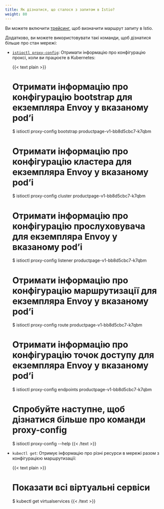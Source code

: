 ```yaml
---
title: Як дізнатися, що сталося з запитом в Istio?
weight: 80
---
```


Ви можете включити [трейсинг](/docs/tasks/observability/distributed-tracing/), щоб визначити маршрут запиту в Istio.

Додатково, ви можете використовувати такі команди, щоб дізнатися більше про стан мережі:

* [`istioctl proxy-config`](/docs/reference/commands/istioctl/#istioctl-proxy-config): Отримати інформацію про конфігурацію проксі, коли ви працюєте в Kubernetes:

    {{< text plain >}}
    # Отримати інформацію про конфігурацію bootstrap для екземпляра Envoy у вказаному podʼі
    $ istioctl proxy-config bootstrap productpage-v1-bb8d5cbc7-k7qbm

    # Отримати інформацію про конфігурацію кластера для екземпляра Envoy у вказаному podʼі
    $ istioctl proxy-config cluster productpage-v1-bb8d5cbc7-k7qbm

    # Отримати інформацію про конфігурацію прослуховувача для екземпляра Envoy у вказаному podʼі
    $ istioctl proxy-config listener productpage-v1-bb8d5cbc7-k7qbm

    # Отримати інформацію про конфігурацію маршрутизації для екземпляра Envoy у вказаному podʼі
    $ istioctl proxy-config route productpage-v1-bb8d5cbc7-k7qbm

    # Отримати інформацію про конфігурацію точок доступу для екземпляра Envoy у вказаному podʼі
    $ istioctl proxy-config endpoints productpage-v1-bb8d5cbc7-k7qbm

    # Спробуйте наступне, щоб дізнатися більше про команди proxy-config
    $ istioctl proxy-config --help
    {{< /text >}}

* `kubectl get`: Отримує інформацію про різні ресурси в мережі разом з конфігурацією маршрутизації:

    {{< text plain >}}
    # Показати всі віртуальні сервіси
    $ kubectl get virtualservices
    {{< /text >}}
